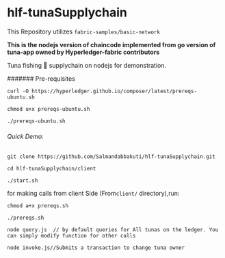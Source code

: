# hlf-tunaSupplychain

This Repository utilizes ```fabric-samples/basic-network```

**This is the nodejs version of chaincode implemented from go version of tuna-app owned by Hyperledger-fabric contributors**

Tuna fishing 🎣 supplychain on nodejs for demonstration.

####### Pre-requisites

```
curl -O https://hyperledger.github.io/composer/latest/prereqs-ubuntu.sh

chmod u+x prereqs-ubuntu.sh

./prereqs-ubuntu.sh

```

###### Quick Demo:

```
git clone https://github.com/Salmandabbakuti/hlf-tunaSupplychain.git

cd hlf-tunaSupplychain/client

./start.sh

```
for making calls from client Side (From```client/``` directory),run:
```
chmod a+x prereqs.sh

./prereqs.sh

node query.js  // by default queries for All tunas on the ledger. You can simply modify function for other calls

node invoke.js//Submits a transaction to change tuna owner

```
